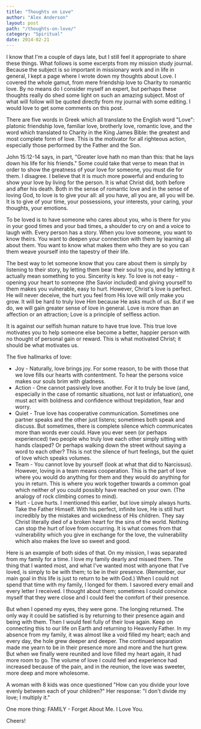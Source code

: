 ```yaml
---
title: "Thoughts on Love"
author: "Alex Anderson"
layout: post
path: "/thoughts-on-love/"
category: "Spiritual"
date: 2014-02-21
---
```


I know that I'm a couple of days late, but I still feel it appropriate to share these things. What follows is some excerpts from my mission study journal. Because the subject is so important in missionary work and in life in general, I kept a page where I wrote down my thoughts about Love. I covered the whole gamut, from mere friendship love to Charity to romantic love. By no means do I consider myself an expert, but perhaps these thoughts really do shed some light on such an amazing subject. Most of what will follow will be quoted directly from my journal with some editing. I would love to get some comments on this post.

There are five words in Greek which all translate to the English word "Love": platonic friendship love, familiar love, brotherly love, romantic love, and the word which translated to Charity in the King James Bible: the greatest and most complete form of love. This is the motivator for all righteous action, especially those performed by the Father and the Son.

John 15:12-14 says, in part, "Greater love hath no man than this: that he lays down his life for his friends." Some could take that verse to mean that in order to show the greatness of your love for someone, you must die for them. I disagree. I believe that it is much more powerful and enduring to show your love by living for the person. It is what Christ did, both before and after his death. Both in the sense of romantic love and in the sense of loving God, to love is to give your all: all you have, all you are, all you will be. It is to give of your time, your possessions, your interests, your caring, your thoughts, your emotions.

To be loved is to have someone who cares about you, who is there for you in your good times and your bad times, a shoulder to cry on and a voice to laugh with. Every person has a story. When you love someone, you want to know theirs. You want to deepen your connection with them by learning all about them. You want to know what makes them who they are so you can them weave yourself into the tapestry of their life.

The best way to let someone know that you care about them is simply by listening to their story, by letting them bear their soul to you, and by letting it actually mean something to you. Sincerity is key. To love is not easy - opening your heart to someone (the Savior included) and giving yourself to them makes you vulnerable, easy to hurt. However, Christ's love is perfect. He will never deceive, the hurt you feel from His love will only make you grow. It will be hard to truly love Him because He asks much of us. But if we do, we will gain greater sense of love in general. Love is more than an affection or an attraction; Love is a principle of selfless action.

It is against our selfish human nature to have true love. This true love motivates you to help someone else become a better, happier person with no thought of personal gain or reward. This is what motivated Christ; it should be what motivates us.

The five hallmarks of love:

- Joy - Naturally, love brings joy. For some reason, to be with those that we love fills our hearts with contentment. To hear the persons voice makes our souls brim with gladness.
- Action - One cannot passively love another. For it to truly be love (and, especially in the case of romantic situations, not lust or infatuation), one must act with boldness and confidence without trepidation, fear and worry.
- Quiet - True love has cooperative communication. Sometimes one partner speaks and the other just listens; sometimes both speak and discuss. But sometimes, there is complete silence which communicates more than words ever could. Have you ever seen (or perhaps experienced) two people who truly love each other simply sitting with hands clasped? Or perhaps walking down the street without saying a word to each other? This is not the silence of hurt feelings, but the quiet of love which speaks volumes.
- Team - You cannot love by yourself (look at what that did to Narcissus). However, loving in a team means cooperation. This is the part of love where you would do anything for them and they would do anything for you in return. This is where you work together towards a common goal which neither of you could possibly have reached on your own. (The analogy of rock climbing comes to mind).
- Hurt - Love hurts. I mentioned this earlier, but love simply always hurts. Take the Father Himself. With his perfect, infinite love, He is still hurt incredibly by the mistakes and wickedness of His children. They say Christ literally died of a broken heart for the sins of the world. Nothing can stop the hurt of love from occurring. It is what comes from that vulnerability which you give in exchange for the love, the vulnerability which also makes the love so sweet and good.

Here is an example of both sides of that. On my mission, I was separated from my family for a time. I love my family dearly and missed them. The thing that I wanted most, and what I've wanted most with anyone that I've loved, is simply to be with them; to be in their presence. (Remember, our main goal in this life is just to return to be with God.) When I could not spend that time with my family, I longed for them. I savored every email and every letter I received. I thought about them; sometimes I could convince myself that they were close and I could feel the comfort of their presence.

But when I opened my eyes, they were gone. The longing returned. The only way it could be satisfied is by returning to their presence again and being with them. Then I would feel fully of their love again. Keep on connecting this to our life on Earth and returning to Heavenly Father. In my absence from my family, it was almost like a void filled my heart; each and every day, the hole grew deeper and deeper. The continued separation made me yearn to be in their presence more and more and the hurt grew. But when we finally were reunited and love filled my heart again, it had more room to go. The volume of love I could feel and experience had increased because of the pain, and in the reunion, the love was sweeter, more deep and more wholesome.

A woman with 8 kids was once questioned "How can you divide your love evenly between each of your children?" Her response: "I don't divide my love; I multiply it."

One more thing: FAMILY - Forget About Me. I Love You.

Cheers!
